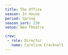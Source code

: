 ```yaml
---
title: The Office
season: In House
period: Spring
season_sort: 230
venue: New Theatre

crew:
 - role: Director
   name: Caroline Cracknell
---
```



